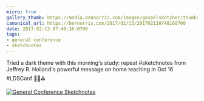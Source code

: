 ```yaml
---
micro: true
gallery_thumb: https://media.bennorris.com/images/gospelsketcher/thumbs/oct-16-3-holland-02.jpg
canonical_url: https://bennorris.com/2017/02/13/201702130748160700
date: 2017-02-13 07:48:16-0700
tags:
- general conference
- sketchnotes
---
```


Tried a dark theme with this morning's study: repeat #sketchnotes from Jeffrey R. Holland's powerful message on home teaching in Oct 16 #LDSConf ✍🏼⛪️

[![General Conference Sketchnotes](https://media.bennorris.com/images/gospelsketcher/general-conference/oct-2016/oct-16-3-holland-02.jpg)](https://media.bennorris.com/images/gospelsketcher/general-conference/oct-2016/oct-16-3-holland-02.jpg)
